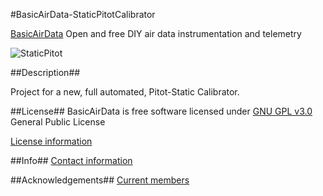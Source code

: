 #BasicAirData-StaticPitotCalibrator

[BasicAirData](http://www.basicairdata.eu) Open and free DIY air data instrumentation and telemetry 

![StaticPitot](https://cloud.githubusercontent.com/assets/7497614/7476509/39ad0d52-f34e-11e4-8106-6df04d13034f.jpg)

##Description##

Project for a new, full automated, Pitot-Static Calibrator.

##License##
BasicAirData is free software licensed under [GNU GPL v3.0](http://www.gnu.org/licenses/gpl-3.0.txt) General Public License

[License information](http://www.basicairdata.eu/copyright.html)

##Info##
[Contact information](http://www.basicairdata.eu/social.html)

##Acknowledgements##
[Current members](http://www.basicairdata.eu/about.html)